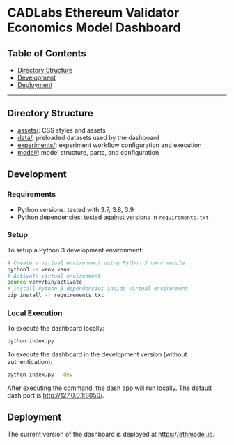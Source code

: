 # CADLabs Ethereum Validator Economics Model Dashboard

## Table of Contents
* [Directory Structure](#directory-structure)
* [Development](#development)
* [Deployment](#deployment)

---

## Directory Structure
* [assets/](assets/): CSS styles and assets
* [data/](data/): preloaded datasets used by the dashboard
* [experiments/](experiments/): experiment workflow configuration and execution
* [model/](model/): model structure, parts, and configuration

## Development
### Requirements

* Python versions: tested with 3.7, 3.8, 3.9
* Python dependencies: tested against versions in `requirements.txt`

### Setup

To setup a Python 3 development environment:
```bash
# Create a virtual environment using Python 3 venv module
python3 -m venv venv
# Activate virtual environment
source venv/bin/activate
# Install Python 3 dependencies inside virtual environment
pip install -r requirements.txt
```

### Local Execution

To execute the dashboard locally:
```bash
python index.py
```
To execute the dashboard in the development version (without authentication):
```bash
python index.py --dev
```

After executing the command, the dash app will run locally. The default dash port is http://127.0.0.1:8050/.

## Deployment

The current version of the dashboard is deployed at https://ethmodel.io.
 
